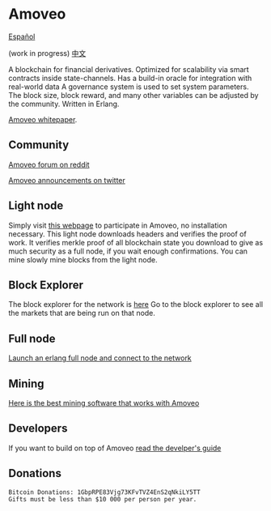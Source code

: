 Amoveo
==========
[Español](docs/es/README.md)

(work in progress) [中文](docs/cn/README.md)


A blockchain for financial derivatives.
Optimized for scalability via smart contracts inside state-channels.
Has a build-in oracle for integration with real-world data
A governance system is used to set system parameters. The block size, block reward, and many other variables can be adjusted by the community.
Written in Erlang.

[Amoveo whitepaper](docs/white_paper.md).

## Community
[Amoveo forum on reddit](https://www.reddit.com/r/Amoveo/)

[Amoveo announcements on twitter](https://twitter.com/zack_bitcoin)


## Light node
Simply visit [this webpage](http://146.185.142.103:8080/wallet.html) to participate in Amoveo, no installation necessary.
This light node downloads headers and verifies the proof of work.
It verifies merkle proof of all blockchain state you download to give as much security as a full node, if you wait enough confirmations.
You can mine slowly mine blocks from the light node.


## Block Explorer
The block explorer for the network is [here](http://146.185.142.103:8080/explorer.html)
Go to the block explorer to see all the markets that are being run on that node.


## Full node
[Launch an erlang full node and connect to the network](docs/getting-started/turn_it_on.md)


## Mining
[Here is the best mining software that works with Amoveo](https://github.com/zack-bitcoin/amoveo-c-miner)


## Developers

If you want to build on top of Amoveo [read the develper's guide](docs/getting-started/quick_start_developer_guide.md)


## Donations

```
Bitcoin Donations: 1GbpRPE83Vjg73KFvTVZ4EnS2qNkiLY5TT
Gifts must be less than $10 000 per person per year.
```


